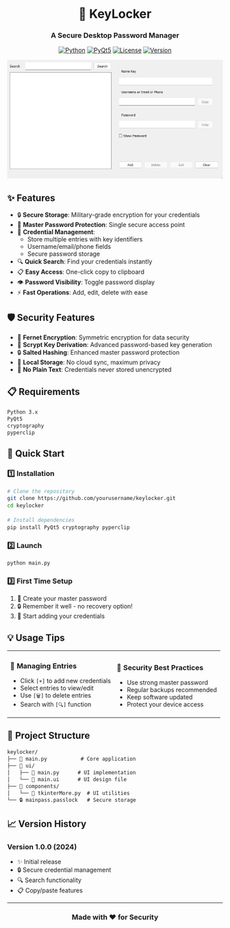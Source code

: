 <div align="center">

# 🔐 KeyLocker

### A Secure Desktop Password Manager

[![Python](https://img.shields.io/badge/Python-3.x-blue.svg)](https://www.python.org/)
[![PyQt5](https://img.shields.io/badge/PyQt-5-green.svg)](https://www.riverbankcomputing.com/software/pyqt/)
[![License](https://img.shields.io/badge/License-MIT-yellow.svg)](LICENSE)
[![Version](https://img.shields.io/badge/Version-1.0-red.svg)](https://github.com/yourusername/keylocker)

<p align="center">
  <img src="assets/img/main.png" alt="KeyLocker Screenshot" width="600"/>
</p>

</div>

## ✨ Features

- 🔒 **Secure Storage**: Military-grade encryption for your credentials
- 🔑 **Master Password Protection**: Single secure access point
- 📝 **Credential Management**:
  - Store multiple entries with key identifiers
  - Username/email/phone fields
  - Secure password storage
- 🔍 **Quick Search**: Find your credentials instantly
- 📋 **Easy Access**: One-click copy to clipboard
- 👁️ **Password Visibility**: Toggle password display
- ⚡ **Fast Operations**: Add, edit, delete with ease

## 🛡️ Security Features

- 🔐 **Fernet Encryption**: Symmetric encryption for data security
- 🧂 **Scrypt Key Derivation**: Advanced password-based key generation
- 🔒 **Salted Hashing**: Enhanced master password protection
- 💾 **Local Storage**: No cloud sync, maximum privacy
- 🚫 **No Plain Text**: Credentials never stored unencrypted

## 📋 Requirements

```
Python 3.x
PyQt5
cryptography
pyperclip
```

## 🚀 Quick Start

### 1️⃣ Installation

```bash
# Clone the repository
git clone https://github.com/yourusername/keylocker.git
cd keylocker

# Install dependencies
pip install PyQt5 cryptography pyperclip
```

### 2️⃣ Launch

```bash
python main.py
```

### 3️⃣ First Time Setup

1. 🔑 Create your master password
2. 🔒 Remember it well - no recovery option!
3. 🎉 Start adding your credentials

## 💡 Usage Tips

<table>
<tr>
<td width="50%">

### 📝 Managing Entries

- Click `[+]` to add new credentials
- Select entries to view/edit
- Use `[🗑️]` to delete entries
- Search with `[🔍]` function

</td>
<td width="50%">

### 🔐 Security Best Practices

- Use strong master password
- Regular backups recommended
- Keep software updated
- Protect your device access

</td>
</tr>
</table>

## 📁 Project Structure

```text
keylocker/
├── 📄 main.py           # Core application
├── 📁 ui/
│   ├── 📄 main.py      # UI implementation
│   └── 📄 main.ui      # UI design file
├── 📁 components/
│   └── 📄 tkinterMore.py  # UI utilities
└── 🔒 mainpass.passlock   # Secure storage
```

## 📈 Version History

### Version 1.0.0 (2024)

- ✨ Initial release
- 🔒 Secure credential management
- 🔍 Search functionality
- 📋 Copy/paste features

---

<div align="center">

### Made with ❤️ for Security

</div>
